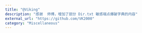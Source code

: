```yaml
---
title: "@Viking"
description: "感谢  师傅，增加了部分 Dir.txt 敏感端点爆破字典的内容"
external_url: "https://github.com/VK2000"
category: "Miscellaneous"
---
```

